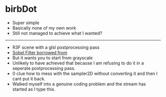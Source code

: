 # birbDot

 - Super simple
 - Basically none of my own work
 - Still not managed to achieve what I wanted?

 ***

- R3F scene with a glsl postprocessing pass 
 - [Sobel Filter borrowed from](https://github.com/mrdoob/three.js/blob/master/examples/jsm/shaders/SobelOperatorShader.js)
 - But it wants you to start from grayscale
 - Unlikely to have achieved that because I am refusing to do it in a seperate postprocessing pass.
 - 0 clue how to mess with the sampler2D without converting it and then I cant put it back. 
 - Walked myself into a genuine coding problem and the stream has started as I type this. 